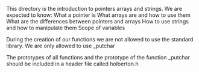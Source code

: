 This directory is the introduction to pointers arrays and strings.
We are expected to know:
What a pointer is
What arrays are and how to use them
What are the differences between pointers and arrays
How to use strings and how to manipulate them
Scope of variables

During the creation of our functions we are not allowed to use the standard library.
We are only allowed to use _putchar

The prototypes of all functions and the prototype of the function _putchar should be included in a header file called holberton.h

